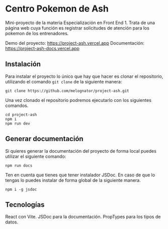 # Centro Pokemon de Ash

Mini-proyecto de la materia Especialización en Front End 1.
Trata de una página web cuya función es registrar solicitudes de atención para los pokemon de los entrenadores.

Demo del proyecto: https://project-ash.vercel.app
Documentación: https://project-ash-docs.vercel.app

## Instalación

Para instalar el proyecto lo único que hay que hacer es clonar el repositorio, utilizando el comando `git clone` de la siguiente manera:

```
git clone https://github.com/melognator/project-ash.git
```

Una vez clonado el repositorio podremos ejecutarlo con los siguientes comandos.

```
cd project-ash
npm i
npm run dev
```

## Generar documentación

Si quieres generar la documentación del proyecto de forma local puedes utilizar el siguiente comando:

```
npm run docs
```

Ten en cuenta que tienes que tener instalador JSDoc. En caso de que lo tengas lo puedes instalar de forma global de la siguiente manera.

```
npm i -g jsdoc
```

## Tecnologías

React con Vite.
JSDoc para la documentación.
PropTypes para los tipos de datos.